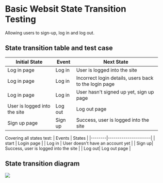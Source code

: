 # Basic Websit State Transition Testing
Allowing users to sign-up, log in and log out.

## State transition table and test case

| Initial State   | Event          | Next State                    |
|-----------------|----------------|-------------------------------|
| Log in page     | Log in         | User is logged into the site |
| Log in page     | Log in         | Incorrect login details, users back to the login page       |
| Log in page     | Log in         | User hasn't signed up yet, sign up page    |
| User is logged into the site | Log out | Log out page                  |
| Sign up page    | Sign up        | Success, user is logged into the site |

Covering all states test:
| Events | States               |
|--------|----------------------|
| start  | Login page           |
| Log in | User doesn't have an account yet |
| Sign up| Success, user is logged into the site |
| Log out| Log out page         |


## State transition diagram



<img src="https://github.com/yulingyou/QE_Week5_Extending-Testing_Unit1_Challenge/issues/1#issue-2231490915">